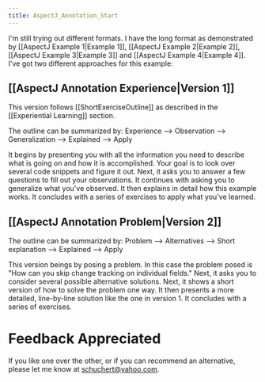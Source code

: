 ```yaml
---
title: AspectJ_Annotation_Start
---
```

I'm still trying out different formats. I have the long format as demonstrated by [[AspectJ Example 1|Example 1]], [[AspectJ Example 2|Example 2]], [[AspectJ Example 3|Example 3]] and [[AspectJ Example 4|Example 4]]. I've got two different approaches for this example:

## [[AspectJ Annotation Experience|Version 1]]
This version follows [[ShortExerciseOutline]] as described in the [[Experiential Learning]] section.

The outline can be summarized by: Experience --> Observation --> Generalization --> Explained --> Apply

It begins by presenting you with all the information you need to describe what is going on and how it is accomplished. Your goal is to look over several code snippets and figure it out. Next, it asks you to answer a few questions to fill out your observations. It continues with asking you to generalize what you've observed. It then explains in detail how this example works. It concludes with a series of exercises to apply what you've learned.

## [[AspectJ Annotation Problem|Version 2]]
The outline can be summarized by: Problem --> Alternatives --> Short explanation --> Explained --> Apply

This version beings by posing a problem. In this case the problem posed is "How can you skip change tracking on individual fields." Next, it asks you to consider several possible alternative solutions. Next, it shows a short version of how to solve the problem one way. It then presents a more detailed, line-by-line solution like the one in version 1. It concludes with a series of exercises.

# Feedback Appreciated
If you like one over the other, or if you can recommend an alternative, please let me know at schuchert@yahoo.com.

